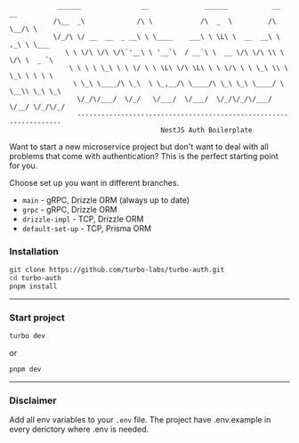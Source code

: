 ```
            ______               __              ______           __    __
           /\__  _\             /\ \            /\  _  \         /\ \__/\ \
           \/_/\ \/ __  __  _ __\ \ \____    ___\ \ \L\ \  __  __\ \ ,_\ \ \___
              \ \ \/\ \/\ \/\`'__\ \ '__`\  / __`\ \  __ \/\ \/\ \\ \ \/\ \  _ `\
               \ \ \ \ \_\ \ \ \/ \ \ \L\ \/\ \L\ \ \ \/\ \ \ \_\ \\ \ \_\ \ \ \ \
                \ \_\ \____/\ \_\  \ \_,__/\ \____/\ \_\ \_\ \____/ \ \__\\ \_\ \_\
                 \/_/\/___/  \/_/   \/___/  \/___/  \/_/\/_/\/___/   \/__/ \/_/\/_/
                 ------------------------------------------------------------------
                                      NestJS Auth Boilerplate
```

Want to start a new microservice project but don't want to deal with all problems that come with authentication? This is the perfect starting point for you.

Choose set up you want in different branches.

- `main` - gRPC, Drizzle ORM (always up to date)
- `grpc` - gRPC, Drizzle ORM
- `drizzle-impl` - TCP, Drizzle ORM
- `default-set-up` - TCP, Prisma ORM

### Installation

```bash
git clone https://github.com/turbo-labs/turbo-auth.git
cd turbo-auth
pnpm install
```

---

### Start project

```bash
turbo dev
```

or

```bash
pnpm dev
```

---

### Disclaimer

Add all env variables to your `.env` file.
The project have .env.example in every derictory where .env is needed.
